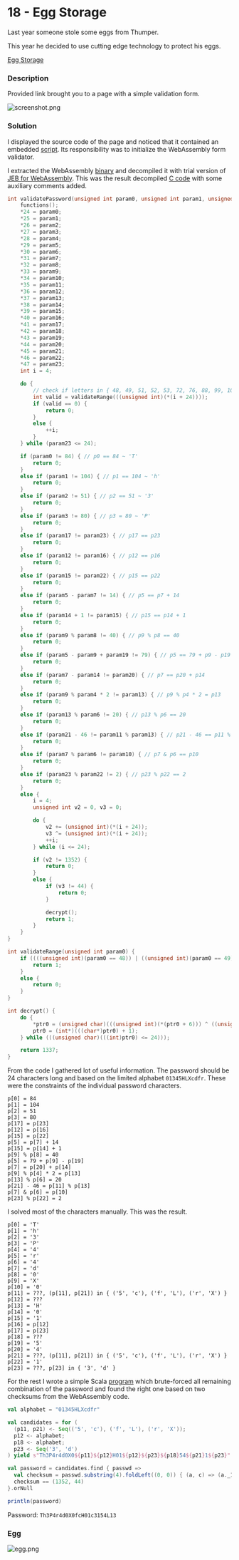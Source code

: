 # 18 - Egg Storage

Last year someone stole some eggs from Thumper.

This year he decided to use cutting edge technology to protect his eggs.

[Egg Storage](https://hackyeaster.hacking-lab.com/hackyeaster/challenges/eggstorage/index.html)

### Description

Provided link brought you to a page with a simple validation form.

![screenshot.png](files/screenshot.png "screenshot.png")

### Solution

I displayed the source code of the page and noticed that it contained an embedded [script](files/egg18.js). Its responsibility was to initialize the WebAssembly form validator.

I extracted the WebAssembly [binary](files/egg18.wasm) and decompiled it with trial version of [JEB for WebAssembly](https://www.pnfsoftware.com/jeb/demowasm). This was the result decompiled [C code](files/egg18.c) with some auxiliary comments added.

```c
int validatePassword(unsigned int param0, unsigned int param1, unsigned int param2, unsigned int param3, int param4, unsigned int param5, int param6, int param7, int param8, int param9, unsigned int param10, int param11, unsigned int param12, int param13, unsigned int param14, unsigned int param15, unsigned int param16, unsigned int param17, unsigned int param18, unsigned int param19, unsigned int param20, unsigned int param21, int param22, int param23) {
    functions();
    *24 = param0;
    *25 = param1;
    *26 = param2;
    *27 = param3;
    *28 = param4;
    *29 = param5;
    *30 = param6;
    *31 = param7;
    *32 = param8;
    *33 = param9;
    *34 = param10;
    *35 = param11;
    *36 = param12;
    *37 = param13;
    *38 = param14;
    *39 = param15;
    *40 = param16;
    *41 = param17;
    *42 = param18;
    *43 = param19;
    *44 = param20;
    *45 = param21;
    *46 = param22;
    *47 = param23;
    int i = 4;

    do {
        // check if letters in { 48, 49, 51, 52, 53, 72, 76, 88, 99, 100, 102, 114 } ~ "01345HLXcdfr"
        int valid = validateRange(((unsigned int)(*(i + 24))));
        if (valid == 0) {
            return 0;
        }
        else {
            ++i;
        }
    } while (param23 <= 24);

    if (param0 != 84) { // p0 == 84 ~ 'T'
        return 0;
    }
    else if (param1 != 104) { // p1 == 104 ~ 'h'
        return 0;
    }
    else if (param2 != 51) { // p2 == 51 ~ '3'
        return 0;
    }
    else if (param3 != 80) { // p3 = 80 ~ 'P'
        return 0;
    }
    else if (param17 != param23) { // p17 == p23
        return 0;
    }
    else if (param12 != param16) { // p12 == p16
        return 0;
    }
    else if (param15 != param22) { // p15 == p22
        return 0;
    }
    else if (param5 - param7 != 14) { // p5 == p7 + 14
        return 0;
    }
    else if (param14 + 1 != param15) { // p15 == p14 + 1
        return 0;
    }
    else if (param9 % param8 != 40) { // p9 % p8 == 40
        return 0;
    }
    else if (param5 - param9 + param19 != 79) { // p5 == 79 + p9 - p19
        return 0;
    }
    else if (param7 - param14 != param20) { // p7 == p20 + p14
        return 0;
    }
    else if (param9 % param4 * 2 != param13) { // p9 % p4 * 2 = p13
        return 0;
    }
    else if (param13 % param6 != 20) { // p13 % p6 == 20
        return 0;
    }
    else if (param21 - 46 != param11 % param13) { // p21 - 46 == p11 % p13
        return 0;
    }
    else if (param7 % param6 != param10) { // p7 & p6 == p10
        return 0;
    }
    else if (param23 % param22 != 2) { // p23 % p22 == 2
        return 0;
    }
    else {
        i = 4;
        unsigned int v2 = 0, v3 = 0;

        do {
            v2 += (unsigned int)(*(i + 24));
            v3 ^= (unsigned int)(*(i + 24));
            ++i;
        } while (i <= 24);

        if (v2 != 1352) {
            return 0;
        }
        else {
            if (v3 != 44) {
                return 0;
            }

            decrypt();
            return 1;
        }
    }
}

int validateRange(unsigned int param0) {
    if ((((unsigned int)(param0 == 48)) | ((unsigned int)(param0 == 49)) | ((unsigned int)(param0 == 51)) | ((unsigned int)(param0 == 52)) | ((unsigned int)(param0 == 53)) | ((unsigned int)(param0 == 72)) | ((unsigned int)(param0 == 76)) | ((unsigned int)(param0 == 88)) | ((unsigned int)(param0 == 99)) | ((unsigned int)(param0 == 100)) | ((unsigned int)(param0 == 102)) | ((unsigned int)(param0 == 114)))) {
        return 1;
    }
    else {
        return 0;
    }
}

int decrypt() {
    do {
        *ptr0 = (unsigned char)(((unsigned int)(*(ptr0 + 6))) ^ ((unsigned int)(*ptr0)));
        ptr0 = (int*)(((char*)ptr0) + 1);
    } while (((unsigned char)(((int)ptr0) <= 24)));

    return 1337;
}
```

From the code I gathered lot of useful information. The password should be 24 characters long and based on the limited alphabet `01345HLXcdfr`. These were the constraints of the individual password characters.

```
p[0] = 84
p[1] = 104
p[2] = 51
p[3] = 80
p[17] = p[23]
p[12] = p[16]
p[15] = p[22]
p[5] = p[7] + 14
p[15] = p[14] + 1
p[9] % p[8] = 40
p[5] = 79 + p[9] - p[19]
p[7] = p[20] + p[14]
p[9] % p[4] * 2 = p[13]
p[13] % p[6] = 20
p[21] - 46 = p[11] % p[13]
p[7] & p[6] = p[10]
p[23] % p[22] = 2
```

I solved most of the characters manually. This was the result.

```
p[0] = 'T'
p[1] = 'h'
p[2] = '3'
p[3] = 'P'
p[4] = '4'
p[5] = 'r'
p[6] = '4'
p[7] = 'd'
p[8] = '0'
p[9] = 'X'
p[10] = '0'
p[11] = ???, (p[11], p[21]) in { ('5', 'c'), ('f', 'L'), ('r', 'X') }
p[12] = ???
p[13] = 'H'
p[14] = '0'
p[15] = '1'
p[16] = p[12]
p[17] = p[23]
p[18] = ???
p[19] = '5'
p[20] = '4'
p[21] = ???, (p[11], p[21]) in { ('5', 'c'), ('f', 'L'), ('r', 'X') }
p[22] = '1'
p[23] = ???, p[23] in { '3', 'd' }
```

For the rest I wrote a simple Scala [program](../../src/main/scala/hackyeaster2019/Egg18.scala) which brute-forced all remaining combination of the password and found the right one based on two checksums from the WebAssembly code.

```scala
val alphabet = "01345HLXcdfr"

val candidates = for (
  (p11, p21) <- Seq(('5', 'c'), ('f', 'L'), ('r', 'X'));
  p12 <- alphabet;
  p18 <- alphabet;
  p23 <- Seq('3', 'd')
) yield s"Th3P4r4d0X0${p11}${p12}H01${p12}${p23}${p18}54${p21}1${p23}"

val password = candidates.find { passwd =>
  val checksum = passwd.substring(4).foldLeft((0, 0)) { (a, c) => (a._1 + c, a._2 ^ c) }
  checksum == (1352, 44)
}.orNull

println(password)

```

Password: `Th3P4r4d0X0fcH01c3154L13`

### Egg

![egg.png](files/egg.png "egg.png")
